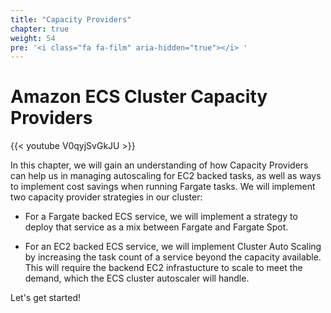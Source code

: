 ```yaml
---
title: "Capacity Providers"
chapter: true
weight: 54
pre: '<i class="fa fa-film" aria-hidden="true"></i> '
---
```


# Amazon ECS Cluster Capacity Providers

{{< youtube V0qyjSvGkJU >}}

In this chapter, we will gain an understanding of how Capacity Providers can help us in managing autoscaling for EC2 backed tasks, as well as ways to implement cost savings when running Fargate tasks.
We will implement two capacity provider strategies in our cluster: 

- For a Fargate backed ECS service, we will implement a strategy to deploy that service as a mix between Fargate and Fargate Spot.

- For an EC2 backed ECS service, we will implement Cluster Auto Scaling by increasing the task count of a service beyond the capacity available. This will require the backend EC2 infrastucture to scale to meet the demand, which the ECS cluster autoscaler will handle.


Let's get started!

